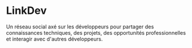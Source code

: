 # LinkDev
Un réseau social axé sur les développeurs pour partager des connaissances techniques, des projets, des opportunités professionnelles et interagir avec d'autres développeurs.
